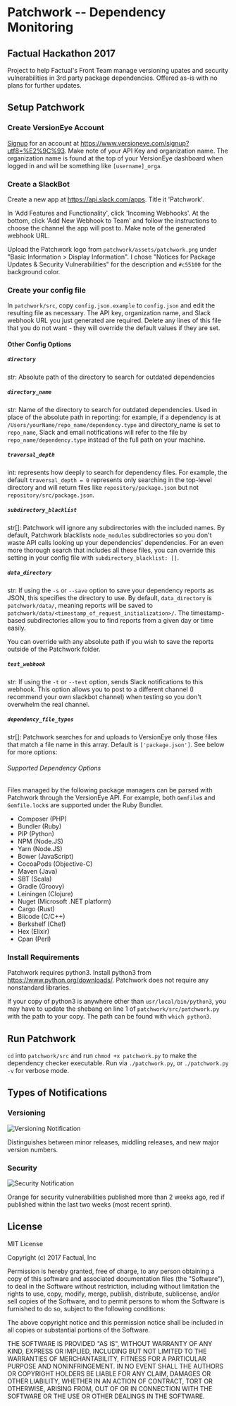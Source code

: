 # Patchwork -- Dependency Monitoring

## Factual Hackathon 2017

Project to help Factual's Front Team manage versioning upates and security vulnerabilities in 3rd party package dependencies.
Offered as-is with no plans for further updates. 

## Setup Patchwork

### Create VersionEye Account

[Signup](https://www.versioneye.com/signup?utf8=%E2%9C%93) for an account at https://www.versioneye.com/signup?utf8=%E2%9C%93. Make note of your API Key and organization name.
The organization name is found at the top of your VersionEye dashboard when logged in and will be something like `[username]_orga`.

### Create a SlackBot

Create a new app at https://api.slack.com/apps. Title it 'Patchwork'.

In 'Add Features and Functionality', click 'Incoming Webhooks'. At the bottom, click 'Add New Webhook to Team' and follow the instructions to choose the channel the app will post to. Make note of the generated webhook URL.

Upload the Patchwork logo from `patchwork/assets/patchwork.png` under "Basic Information > Display Information". I chose "Notices for Package Updates & Security Vulnerabilities" for the description and `#c55100` for the background color.

### Create your config file

In `patchwork/src`, copy `config.json.example` to `config.json` and edit the resulting file as necessary.
The API key, organization name, and Slack webhook URL you just generated are required.
Delete any lines of this file that you do not want - they will override the default values if they are set.

#### Other Config Options

##### `directory`

str: Absolute path of the directory to search for outdated dependencies

##### `directory_name`

str: Name of the directory to search for outdated dependencies. Used in place of the absolute path in reporting: for example, if a dependency is at `/Users/yourName/repo_name/dependency.type` and directory_name is set to `repo_name`, Slack and email notifications will refer to the file by `repo_name/dependency.type` instead of the full path on your machine.

##### `traversal_depth`

int: represents how deeply to search for dependency files. For example, the default `traversal_depth = 0` represents only searching in the top-level directory and will return files like `repository/package.json` but not `repository/src/package.json`.

##### `subdirectory_blacklist`

str[]: Patchwork will ignore any subdirectories with the included names. By default, Patchwork blacklists `node_modules` subdirectories so you don't waste API calls looking up your dependencies' dependencies. For an even more thorough search that includes all these files, you can override this setting in your config file with `subdirectory_blacklist: []`.

##### `data_directory`

str: If using the `-s` or `--save` option to save your dependency reports as JSON, this specifies the directory to use. By default, `data_directory` is `patchwork/data/`, meaning reports will be saved to `patchwork/data/<timestamp_of_request_initialization>/`. The timestamp-based subdirectories allow you to find reports from a given day or time easily.

You can override with any absolute path if you wish to save the reports outside of the Patchwork folder.

##### `test_webhook`

str: If using the `-t` or `--test` option, sends Slack notifications to this webhook. This option allows you to post to a different channel (I recommend your own slackbot channel) when testing so you don't overwhelm the real channel.

##### `dependency_file_types`

str[]: Patchwork searches for and uploads to VersionEye only those files that match a file name in this array. Default is `['package.json']`. See below for more options:

###### Supported Dependency Options

Files managed by the following package managers can be parsed with Patchwork through the VersionEye API. For example, both `Gemfile`s and `Gemfile.lock`s are supported under the Ruby Bundler.

- Composer (PHP)
- Bundler (Ruby)
- PIP (Python)
- NPM (Node.JS)
- Yarn (Node.JS)
- Bower (JavaScript)
- CocoaPods (Objective-C)
- Maven (Java)
- SBT (Scala)
- Gradle (Groovy)
- Leiningen (Clojure)
- Nuget (Microsoft .NET platform)
- Cargo (Rust)
- Biicode (C/C++)
- Berkshelf (Chef)
- Hex (Elixir)
- Cpan (Perl)

### Install Requirements

Patchwork requires python3.
Install python3 from https://www.python.org/downloads/.
Patchwork does not require any nonstandard libraries.

If your copy of python3 is anywhere other than `usr/local/bin/python3`, you may have to update the shebang on line 1 of `patchwork/src/patchwork.py` with the path to your copy. The path can be found with `which python3`.

## Run Patchwork

`cd` into `patchwork/src` and run `chmod +x patchwork.py` to make the dependency checker executable.
Run via `./patchwork.py`, or `./patchwork.py -v` for verbose mode.

## Types of Notifications
### Versioning

![Versioning Notification](https://user-images.githubusercontent.com/10542153/28694551-2936dc10-72df-11e7-9f27-8e223754fd03.png)

Distinguishes between minor releases, middling releases, and new major version numbers.

### Security

![Security Notification](https://user-images.githubusercontent.com/10542153/28694576-58d56a86-72df-11e7-86ea-bf0a1eb7d925.png)

Orange for security vulnerabilities published more than 2 weeks ago, red if published within the last two weeks (most recent sprint).

## License 

MIT License

Copyright (c) 2017 Factual, Inc

Permission is hereby granted, free of charge, to any person obtaining a copy
of this software and associated documentation files (the "Software"), to deal
in the Software without restriction, including without limitation the rights
to use, copy, modify, merge, publish, distribute, sublicense, and/or sell
copies of the Software, and to permit persons to whom the Software is
furnished to do so, subject to the following conditions:

The above copyright notice and this permission notice shall be included in all
copies or substantial portions of the Software.

THE SOFTWARE IS PROVIDED "AS IS", WITHOUT WARRANTY OF ANY KIND, EXPRESS OR
IMPLIED, INCLUDING BUT NOT LIMITED TO THE WARRANTIES OF MERCHANTABILITY,
FITNESS FOR A PARTICULAR PURPOSE AND NONINFRINGEMENT. IN NO EVENT SHALL THE
AUTHORS OR COPYRIGHT HOLDERS BE LIABLE FOR ANY CLAIM, DAMAGES OR OTHER
LIABILITY, WHETHER IN AN ACTION OF CONTRACT, TORT OR OTHERWISE, ARISING FROM,
OUT OF OR IN CONNECTION WITH THE SOFTWARE OR THE USE OR OTHER DEALINGS IN THE
SOFTWARE.
